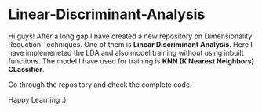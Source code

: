# Linear-Discriminant-Analysis

Hi guys! After a long gap I have created a new repository on Dimensionality Reduction Techniques. One of them is **Linear Discriminant Analysis**. Here I have implemeneted the LDA and also model training without using inbuilt functions. The model I have used for training is **KNN (K Nearest Neighbors) CLassifier**.

Go through the repository and check the complete code.

Happy Learning :)
